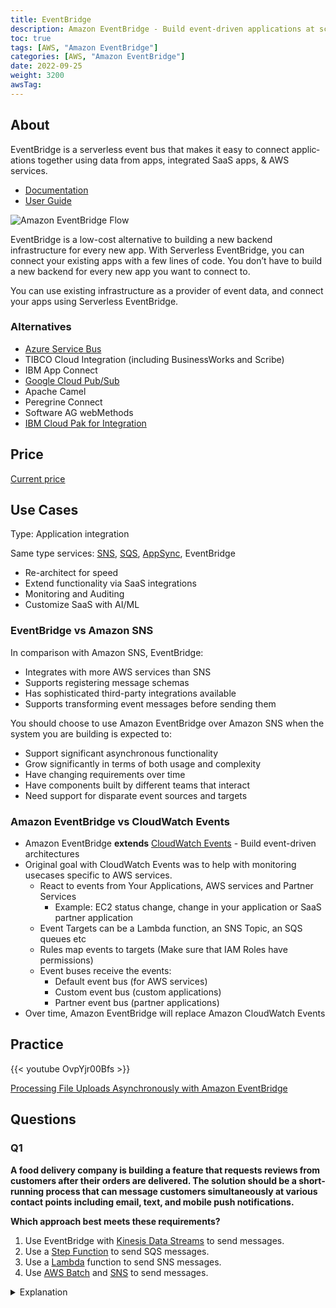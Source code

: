 ```yaml
---
title: EventBridge
description: Amazon EventBridge - Build event-driven applications at scale across AWS, existing systems, or SaaS apps
toc: true
tags: [AWS, "Amazon EventBridge"]
categories: [AWS, "Amazon EventBridge"]
date: 2022-09-25
weight: 3200
awsTag: 
---
```


## About

EventB­ridge is a serverless event bus that makes it easy to connect applic­ations together using data from apps, integrated SaaS apps, & AWS services.

- [Documentation](https://aws.amazon.com/eventbridge/)
- [User Guide](https://docs.aws.amazon.com/eventbridge/?id=docs_gateway)

![Amazon EventBridge Flow](https://d1.awsstatic.com/product-marketing/Product-Page-Diagram_Amazon-EventBridge%402x.90618a37067770ba7994eb9c4eac38f4a5fecc7c.png)

EventB­ridge is a low-cost alternative to building a new backend infrastructure for every new app. With Serverless EventB­ridge, you can connect your existing apps with a few lines of code. You don’t have to build a new backend for every new app you want to connect to.

You can use existing infrastructure as a provider of event data, and connect your apps using Serverless EventB­ridge.

### Alternatives

- [Azure Service Bus](https://learn.microsoft.com/en-us/azure/service-bus-messaging/service-bus-messaging-overview)
- TIBCO Cloud Integration (including BusinessWorks and Scribe)
- IBM App Connect
- [Google Cloud Pub/Sub](https://cloud.google.com/pubsub)
- Apache Camel
- Peregrine Connect
- Software AG webMethods
- [IBM Cloud Pak for Integration](https://www.ibm.com/cloud/cloud-pak-for-integration)

## Price

[Current price](https://aws.amazon.com/ru/eventbridge/pricing/)

## Use Cases

Type: Applic­ation integr­ation

Same type services: [SNS](../sns), [SQS](../sqs), [AppSync](https://aws.amazon.com/appsync/), EventBridge

- Re-architect for speed
- Extend functionality via SaaS integrations
- Monitoring and Auditing
- Customize SaaS with AI/ML

### EventBridge vs Amazon SNS

In comparison with Amazon SNS, EventBridge:

- Integrates with more AWS services than SNS
- Supports registering message schemas
- Has sophisticated third-party integrations available
- Supports transforming event messages before sending them

You should choose to use Amazon EventBridge over Amazon SNS when the system you are building is expected to:

- Support significant asynchronous functionality
- Grow significantly in terms of both usage and complexity
- Have changing requirements over time
- Have components built by different teams that interact
- Need support for disparate event sources and targets

### Amazon EventBridge vs CloudWatch Events

- Amazon EventBridge **extends** [CloudWatch Events](../cloudwatch) - Build event-driven architectures
- Original goal with CloudWatch Events was to help with monitoring usecases specific to AWS services.
  - React to events from Your Applications, AWS services and Partner Services
    - Example: EC2 status change, change in your application or SaaS partner application
  - Event Targets can be a Lambda function, an SNS Topic, an SQS queues etc
  - Rules map events to targets (Make sure that IAM Roles have permissions)
  - Event buses receive the events:
    - Default event bus (for AWS services)
    - Custom event bus (custom applications)
    - Partner event bus (partner applications)
- Over time, Amazon EventBridge will replace Amazon CloudWatch Events

## Practice

{{< youtube OvpYjr00Bfs >}}

[Processing File Uploads Asynchronously with Amazon EventBridge](processing-file-uploads-asyncronously-with-amazon-eventbridge)

## Questions

### Q1

**A food delivery company is building a feature that requests reviews from customers after their orders are delivered. The solution should be a short-running process that can message customers simultaneously at various contact points including email, text, and mobile push notifications.**

**Which approach best meets these requirements?**

1. Use EventBridge with [Kinesis Data Streams](../kinesis) to send messages.
2. Use a [Step Function](../step-functions) to send SQS messages.
3. Use a [Lambda](../lambda) function to send SNS messages.
4. Use [AWS Batch](https://aws.amazon.com/batch/) and [SNS](../sns) to send messages.

<details>
<summary>Explanation</summary>
<div>

[https://docs.aws.amazon.com/sns/latest/dg/welcome.html](https://docs.aws.amazon.com/sns/latest/dg/welcome.html)

<mark style="color:white">3</mark>
</div>
</details>
